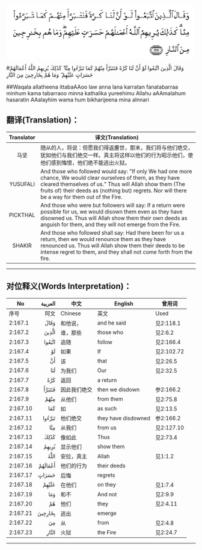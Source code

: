 ![002:167](images/002_167.gif)

#وَقَالَ الَّذِينَ اتَّبَعُوا لَوْ أَنَّ لَنَا كَرَّةً فَنَتَبَرَّأَ مِنْهُمْ كَمَا تَبَرَّءُوا مِنَّا ۗ كَذَٰلِكَ يُرِيهِمُ اللَّهُ أَعْمَالَهُمْ حَسَرَاتٍ عَلَيْهِمْ ۖ وَمَا هُمْ بِخَارِجِينَ مِنَ النَّارِ 

##Waqala allatheena ittabaAAoo law anna lana karratan fanatabarraa minhum kama tabarraoo minna kathalika yureehimu Allahu aAAmalahum hasaratin AAalayhim wama hum bikharijeena mina alnnari 

## 翻译(Translation)：

| Translator | 译文(Translation)                                            |
| :--------: | ------------------------------------------------------------ |
|    马坚    | 随从的人，将说：但愿我们得返麈世，那末，我们将与他们绝交，犹如他们与我们绝交一样。真主将这样以他们的行为昭示他们，使他们感到悔恨，他们绝不能逃出火狱。 |
|  YUSUFALI  | And those who followed would say: "If only We had one more chance, We would clear ourselves of them, as they have cleared themselves of us." Thus will Allah show them (The fruits of) their deeds as (nothing but) regrets. Nor will there be a way for them out of the Fire. |
|  PICKTHAL  | And those who were but followers will say: If a return were possible for us, we would disown them even as they have disowned us. Thus will Allah show them their own deeds as anguish for them, and they will not emerge from the Fire. |
|   SHAKIR   | And those who followed shall say: Had there been for us a return, then we would renounce them as they have renounced us. Thus will Allah show them their deeds to be intense regret to them, and they shall not come forth from the fire. |

---

## 对位释义(Words Interpretation)：

| No       | العربية | 中文         | English             | 曾用词     |
| -------- | ------: | ------------ | ------------------- | ---------- |
| 序号     |    阿文 | Chinese      | 英文                | Used       |
| 2:167.1  |    وَقَالَ | 和他说，     | and he said         | 见2:118.1  |
| 2:167.2  |   الَّذِينَ | 谁，那些     | those who           | 见2:6.2    |
| 2:167.3  |  اتَّبَعُوا | 追随         | follow              | 见2:166.4  |
| 2:167.4  |      لَوْ | 如果         | If                  | 见2:102.72 |
| 2:167.5  |      أَنَّ | 该           | that                | 见2:26.5   |
| 2:167.6  |     لَنَا | 为我们       | Our                 | 见2:32.5   |
| 2:167.7  |     كَرَّةً | 返回         | a return            |            |
| 2:167.8  |  فَنَتَبَرَّأَ | 因此我们绝交 | then we disdown     | 参2:166.2  |
| 2:167.9  |    مِنْهُمْ | 从他们       | from them           | 见2:75.8   |
| 2:167.10 |     كَمَا | 如           | as such             | 见2:13.5   |
| 2:167.11 |  تَبَرَّءُوا | 他们绝交     | they have disdowned | 参2:166.2  |
| 2:167.12 |     مِنَّا | 从我们       | from us             | 见2:127.10 |
| 2:167.13 |    كَذَٰلِكَ | 像如此       | Thus                | 见2:73.4   |
| 2:167.14 |   يُرِيهِمُ | 显示他们     | show them           |            |
| 2:167.15 |    اللَّهُ | 安拉，真主   | Allah               | 见1:1.2    |
| 2:167.16 | أَعْمَالَهُمْ | 他们的行为   | their deeds         |            |
| 2:167.17 |   حَسَرَاتٍ | 后悔         | regrets             |            |
| 2:167.18 |   عَلَيْهِمْ | 在他们       | on they             | 见1:7.4    |
| 2:167.19 |     وَمَا | 和不         | And not             | 见2:9.9    |
| 2:167.20 |      هُمْ | 他们         | they                | 见2:4.11   |
| 2:167.21 | بِخَارِجِينَ | 逃出         | emerge              |            |
| 2:167.22 |      مِنَ | 从           | from                | 见2:4.8    |
| 2:167.23 |   النَّارِ | 火狱         | the Fire            | 见2:24.7   |

---
